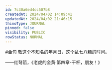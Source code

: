 ```yaml
---
id: 7c30a6ed4cc507b8
createdAt: 2024/04/02 14:09:41
updatedAt: 2024/04/02 21:46:15
thinoType: JOURNAL
pinned: false
visibility: PUBLIC
rowStatus: NORMAL
---
```

#金句 敬这个不知名的年月日，这个乱七八糟的时间。

——红弩箭，《老虎的金黄·第四章-干杯，朋友！》